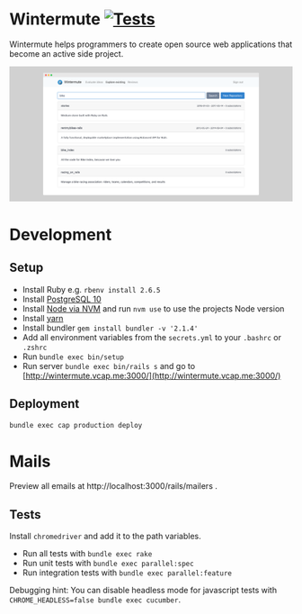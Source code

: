# Wintermute [![Tests](https://github.com/neonmate/wintermute/workflows/Tests/badge.svg)](https://github.com/neonmate/wintermute/actions)
Wintermute helps programmers to create open source web applications that become an active side project.

![Screenshot of Wintermute in a browser](/docs/screenshot.png?raw=true)

# Development

## Setup

- Install Ruby e.g. `rbenv install 2.6.5`
- Install [PostgreSQL 10](https://www.postgresql.org/download/)
- Install [Node via NVM](https://github.com/nvm-sh/nvm#install--update-script) and run `nvm use` to use the projects Node version
- Install [yarn](https://yarnpkg.com/lang/en/docs/install/)
- Install bundler `gem install bundler -v '2.1.4'`
- Add all environment variables from the `secrets.yml` to your `.bashrc` or `.zshrc`
- Run `bundle exec bin/setup`
- Run server `bundle exec bin/rails s` and go to [http://wintermute.vcap.me:3000/](http://wintermute.vcap.me:3000/)

## Deployment

```
bundle exec cap production deploy
```

# Mails

Preview all emails at http://localhost:3000/rails/mailers .

## Tests

Install `chromedriver` and add it to the path variables.

- Run all tests with `bundle exec rake`
- Run unit tests with `bundle exec parallel:spec`
- Run integration tests with `bundle exec parallel:feature`

Debugging hint: You can disable headless mode for javascript tests with `CHROME_HEADLESS=false bundle exec cucumber`.
